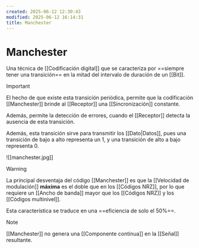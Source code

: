 ```yaml
---
created: 2025-06-12 12:30:43
modified: 2025-06-12 16:14:31
title: Manchester
---
```


# Manchester

Una técnica de [[Codificación digital]] que se caracteriza por ==siempre tener una transición== en la mitad del intervalo de duración de un [[Bit]].

> [!important]
> El hecho de que existe esta transición periódica, permite que la codificación [[Manchester]] brinde al [[Receptor]] una [[Sincronización]] constante.
> 
> Además, permite la detección de errores, cuando el [[Receptor]] detecta la ausencia de esta transición.

Además, esta transición sirve para transmitir los [[Dato|Datos]], pues una transición de bajo a alto representa un $1$, y una transición de alto a bajo representa $0$.

![[manchester.jpg]]

> [!warning]
> La principal desventaja del código [[Manchester]] es que la [[Velocidad de modulación]] **máxima** es el doble que en los [[Códigos NRZ]], por lo que requiere un [[Ancho de banda]] mayor que los [[Códigos NRZ]] y los [[Códigos multinivel]].
> 
> Esta característica se traduce en una ==eficiencia de solo el 50%==.

> [!note]
> [[Manchester]] no genera una [[Componente continua]] en la [[Señal]] resultante.
